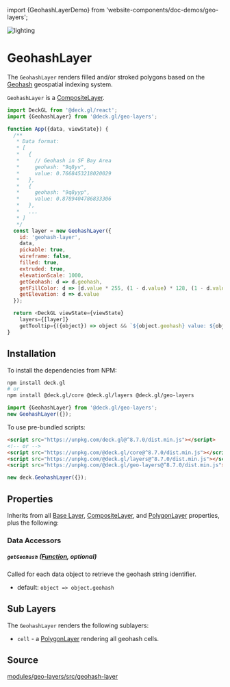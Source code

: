 import {GeohashLayerDemo} from 'website-components/doc-demos/geo-layers';

<GeohashLayerDemo/>

<p class="badges">
  <img src="https://img.shields.io/badge/lighting-yes-blue.svg?style=flat-square" alt="lighting" />
</p>

# GeohashLayer

The `GeohashLayer` renders filled and/or stroked polygons based on the [Geohash](https://en.wikipedia.org/wiki/Geohash) geospatial indexing system.

`GeohashLayer` is a [CompositeLayer](/docs/api-reference/core/composite-layer.md).

```js
import DeckGL from '@deck.gl/react';
import {GeohashLayer} from '@deck.gl/geo-layers';

function App({data, viewState}) {
  /**
   * Data format:
   * [
   *   {
   *     // Geohash in SF Bay Area
   *     geohash: "9q8yv",
   *     value: 0.7668453218020029
   *   },
   *   {
   *     geohash: "9q8yyp",
   *     value: 0.8789404786833306
   *   },
   *   ...
   * ]
   */
  const layer = new GeohashLayer({
    id: 'geohash-layer',
    data,
    pickable: true,
    wireframe: false,
    filled: true,
    extruded: true,
    elevationScale: 1000,
    getGeohash: d => d.geohash,
    getFillColor: d => [d.value * 255, (1 - d.value) * 128, (1 - d.value) * 255],
    getElevation: d => d.value
  });

  return <DeckGL viewState={viewState}
    layers={[layer]}
    getTooltip={({object}) => object && `${object.geohash} value: ${object.value}`} />;
}
```


## Installation

To install the dependencies from NPM:

```bash
npm install deck.gl
# or
npm install @deck.gl/core @deck.gl/layers @deck.gl/geo-layers
```

```js
import {GeohashLayer} from '@deck.gl/geo-layers';
new GeohashLayer({});
```

To use pre-bundled scripts:

```html
<script src="https://unpkg.com/deck.gl@^8.7.0/dist.min.js"></script>
<!-- or -->
<script src="https://unpkg.com/@deck.gl/core@^8.7.0/dist.min.js"></script>
<script src="https://unpkg.com/@deck.gl/layers@^8.7.0/dist.min.js"></script>
<script src="https://unpkg.com/@deck.gl/geo-layers@^8.7.0/dist.min.js"></script>
```

```js
new deck.GeohashLayer({});
```


## Properties

Inherits from all [Base Layer](/docs/api-reference/core/layer.md), [CompositeLayer](/docs/api-reference/core/composite-layer.md), and [PolygonLayer](/docs/api-reference/layers/polygon-layer.md) properties, plus the following:

### Data Accessors

##### `getGeohash` ([Function](/docs/developer-guide/using-layers.md#accessors), optional)

Called for each data object to retrieve the geohash string identifier.

* default: `object => object.geohash`


## Sub Layers

The `GeohashLayer` renders the following sublayers:

* `cell` - a [PolygonLayer](/docs/api-reference/layers/polygon-layer.md) rendering all geohash cells.


## Source

[modules/geo-layers/src/geohash-layer](https://github.com/visgl/deck.gl/tree/8.8-release/modules/geo-layers/src/geohash-layer)
